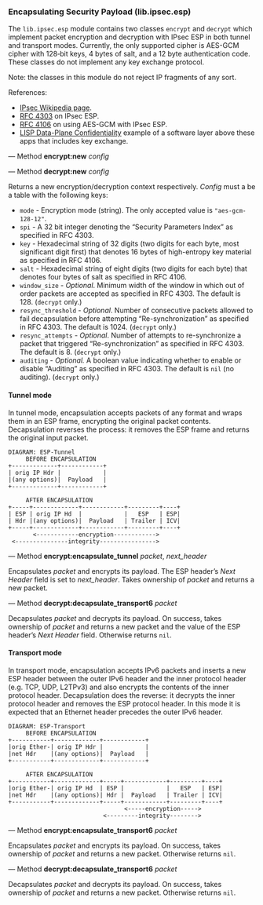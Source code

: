 ### Encapsulating Security Payload (lib.ipsec.esp)

The `lib.ipsec.esp` module contains two classes `encrypt` and `decrypt` which
implement packet encryption and decryption with IPsec ESP in both tunnel and
transport modes. Currently, the only supported cipher is AES-GCM cipher with
128‑bit keys, 4 bytes of salt, and a 12 byte authentication code. These classes
do not implement any key exchange protocol.

Note: the classes in this module do not reject IP fragments of any sort.

References:

- [IPsec Wikipedia page](https://en.wikipedia.org/wiki/IPsec).
- [RFC 4303](https://tools.ietf.org/html/rfc4303) on IPsec ESP.
- [RFC 4106](https://tools.ietf.org/html/rfc4106) on using AES-GCM with IPsec ESP.
- [LISP Data-Plane Confidentiality](https://tools.ietf.org/html/draft-ietf-lisp-crypto-02) example of a software layer above these apps that includes key exchange.

— Method **encrypt:new** *config*

— Method **decrypt:new** *config*

Returns a new encryption/decryption context respectively. *Config* must a
be a table with the following keys:

* `mode` - Encryption mode (string). The only accepted value is
  `"aes-gcm-128-12"`.
* `spi` - A 32 bit integer denoting the “Security Parameters Index” as
  specified in RFC 4303.
* `key` - Hexadecimal string of 32 digits (two digits for each byte, most
  significant digit first) that denotes 16 bytes of high-entropy key material
  as specified in RFC 4106.
* `salt` - Hexadecimal string of eight digits (two digits for each byte) that
  denotes four bytes of salt as specified in RFC 4106.
* `window_size` - *Optional*. Minimum width of the window in which out of order
  packets are accepted as specified in RFC 4303. The default is 128.
  (`decrypt` only.)
* `resync_threshold` - *Optional*. Number of consecutive packets allowed to
  fail decapsulation before attempting “Re-synchronization” as specified in
  RFC 4303. The default is 1024. (`decrypt` only.)
* `resync_attempts` - *Optional*. Number of attempts to re-synchronize
  a packet that triggered “Re-synchronization” as specified in RFC 4303. The
  default is 8. (`decrypt` only.)
* `auditing` - *Optional.* A boolean value indicating whether to enable or
  disable “Auditing” as specified in RFC 4303. The default is `nil` (no
  auditing). (`decrypt` only.)

#### Tunnel mode

In tunnel mode, encapsulation accepts packets of any format and wraps them in
an ESP frame, encrypting the original packet contents. Decapsulation reverses
the process: it removes the ESP frame and returns the original input packet.

    DIAGRAM: ESP-Tunnel
         BEFORE ENCAPSULATION
    +-------------+------------+
    | orig IP Hdr |            |
    |(any options)|  Payload   |
    +-------------+------------+
    
         AFTER ENCAPSULATION
    +-----+-------------+------------+---------+----+
    | ESP | orig IP Hd  |            |   ESP   | ESP|
    | Hdr |(any options)|  Payload   | Trailer | ICV|
    +-----+-------------+------------+---------+----+
           <------------encryption------------>
     <---------------integrity---------------->


— Method **encrypt:encapsulate_tunnel** *packet*, *next_header*

Encapsulates *packet* and encrypts its payload. The ESP header’s *Next Header*
field is set to *next_header*. Takes ownership of *packet* and returns a new
packet.

— Method **decrypt:decapsulate_transport6** *packet*

Decapsulates *packet* and decrypts its payload. On success, takes ownership of
*packet* and returns a new packet and the value of the ESP header’s
*Next Header* field. Otherwise returns `nil`.


#### Transport mode

In transport mode, encapsulation accepts IPv6 packets and inserts a new
ESP header between the outer IPv6 header and the inner protocol header (e.g.
TCP, UDP, L2TPv3) and also encrypts the contents of the inner protocol header.
Decapsulation does the reverse: it decrypts the inner protocol header and
removes the ESP protocol header. In this mode it is expected that an Ethernet
header precedes the outer IPv6 header.

    DIAGRAM: ESP-Transport
         BEFORE ENCAPSULATION
    +-----------+-------------+------------+
    |orig Ether‑| orig IP Hdr |            |
    |net Hdr    |(any options)|  Payload   |
    +-----------+-------------+------------+
    
         AFTER ENCAPSULATION
    +-----------+-------------+-----+------------+---------+----+
    |orig Ether‑| orig IP Hd  | ESP |            |   ESP   | ESP|
    |net Hdr    |(any options)| Hdr |  Payload   | Trailer | ICV|
    +-----------+-------------+-----+------------+---------+----+
                                     <-----encryption----->
                               <---------integrity-------->


— Method **encrypt:encapsulate_transport6** *packet*

Encapsulates *packet* and encrypts its payload. On success, takes ownership of
*packet* and returns a new packet. Otherwise returns `nil`.

— Method **decrypt:decapsulate_transport6** *packet*

Decapsulates *packet* and decrypts its payload. On success, takes ownership of
*packet* and returns a new packet. Otherwise returns `nil`.
